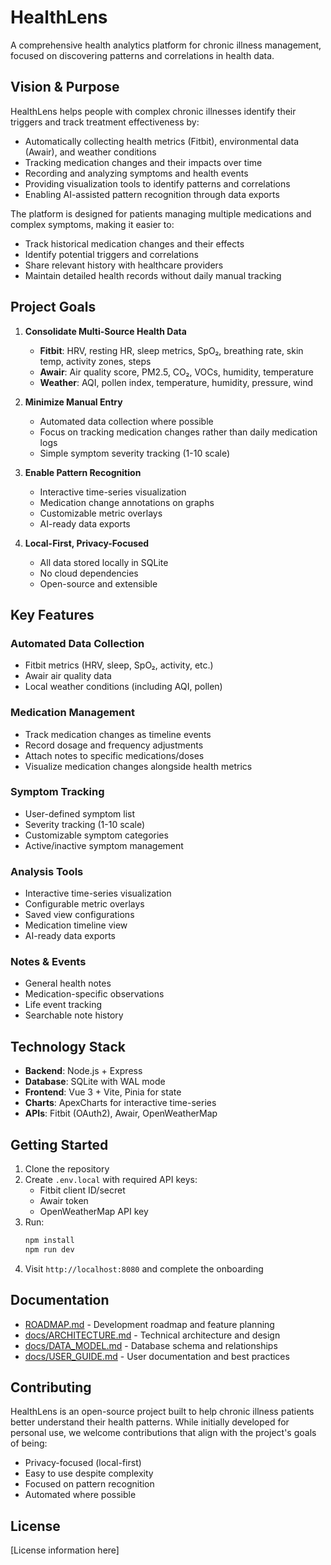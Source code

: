 # HealthLens

A comprehensive health analytics platform for chronic illness management, focused on discovering patterns and correlations in health data.

## Vision & Purpose

HealthLens helps people with complex chronic illnesses identify their triggers and track treatment effectiveness by:
- Automatically collecting health metrics (Fitbit), environmental data (Awair), and weather conditions
- Tracking medication changes and their impacts over time
- Recording and analyzing symptoms and health events
- Providing visualization tools to identify patterns and correlations
- Enabling AI-assisted pattern recognition through data exports

The platform is designed for patients managing multiple medications and complex symptoms, making it easier to:
- Track historical medication changes and their effects
- Identify potential triggers and correlations
- Share relevant history with healthcare providers
- Maintain detailed health records without daily manual tracking

## Project Goals

1. **Consolidate Multi-Source Health Data**
   - **Fitbit**: HRV, resting HR, sleep metrics, SpO₂, breathing rate, skin temp, activity zones, steps
   - **Awair**: Air quality score, PM2.5, CO₂, VOCs, humidity, temperature
   - **Weather**: AQI, pollen index, temperature, humidity, pressure, wind

2. **Minimize Manual Entry**
   - Automated data collection where possible
   - Focus on tracking medication changes rather than daily medication logs
   - Simple symptom severity tracking (1-10 scale)

3. **Enable Pattern Recognition**
   - Interactive time-series visualization
   - Medication change annotations on graphs
   - Customizable metric overlays
   - AI-ready data exports

4. **Local-First, Privacy-Focused**
   - All data stored locally in SQLite
   - No cloud dependencies
   - Open-source and extensible

## Key Features

### Automated Data Collection
- Fitbit metrics (HRV, sleep, SpO₂, activity, etc.)
- Awair air quality data
- Local weather conditions (including AQI, pollen)

### Medication Management
- Track medication changes as timeline events
- Record dosage and frequency adjustments
- Attach notes to specific medications/doses
- Visualize medication changes alongside health metrics

### Symptom Tracking
- User-defined symptom list
- Severity tracking (1-10 scale)
- Customizable symptom categories
- Active/inactive symptom management

### Analysis Tools
- Interactive time-series visualization
- Configurable metric overlays
- Saved view configurations
- Medication timeline view
- AI-ready data exports

### Notes & Events
- General health notes
- Medication-specific observations
- Life event tracking
- Searchable note history

## Technology Stack

- **Backend**: Node.js + Express
- **Database**: SQLite with WAL mode
- **Frontend**: Vue 3 + Vite, Pinia for state
- **Charts**: ApexCharts for interactive time-series
- **APIs**: Fitbit (OAuth2), Awair, OpenWeatherMap

## Getting Started

1. Clone the repository
2. Create `.env.local` with required API keys:
   - Fitbit client ID/secret
   - Awair token
   - OpenWeatherMap API key
3. Run:
   ```bash
   npm install
   npm run dev
   ```
4. Visit `http://localhost:8080` and complete the onboarding

## Documentation

- [ROADMAP.md](ROADMAP.md) - Development roadmap and feature planning
- [docs/ARCHITECTURE.md](docs/ARCHITECTURE.md) - Technical architecture and design
- [docs/DATA_MODEL.md](docs/DATA_MODEL.md) - Database schema and relationships
- [docs/USER_GUIDE.md](docs/USER_GUIDE.md) - User documentation and best practices

## Contributing

HealthLens is an open-source project built to help chronic illness patients better understand their health patterns. While initially developed for personal use, we welcome contributions that align with the project's goals of being:
- Privacy-focused (local-first)
- Easy to use despite complexity
- Focused on pattern recognition
- Automated where possible

## License

[License information here]
